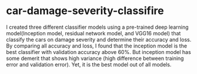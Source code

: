 # car-damage-severity-classifire
I created three different classifier models using a pre-trained deep learning model(Inception model, residual network model, and VGG16 model) that classify the cars on damage severity and determine their accuracy and loss. By comparing all accuracy and loss, I found that the inception model is the best classifier with validation accuracy above 60%. But inception model has some demerit that shows high variance (high difference between training error and validation error). Yet, it is the best model out of all models.
